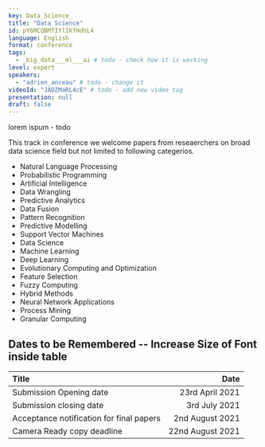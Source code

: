 ```yaml
---
key: Data_Science_
title: "Data Science"
id: pY6MCQBMfIYlIKfHdhL4
language: English
format: conference
tags:
  - _big_data___ml___ai # todo - check how it is working
level: expert
speakers:
  - "adrien_anceau" # todo - change it
videoId: "JADZMaRL4cE" # todo - add new video tag
presentation: null
draft: false
---
```


lorem ispum - todo

This track in conference we welcome papers from reseaerchers on broad data science field but not limited to following categerios.

- Natural Language Processing
- Probabilistic Programming
- Artificial Intelligence
- Data Wrangling
- Predictive Analytics
- Data Fusion
- Pattern Recognition
- Predictive Modelling
- Support Vector Machines
- Data Science
- Machine Learning
- Deep Learning
- Evolutionary Computing and Optimization
- Feature Selection
- Fuzzy Computing
- Hybrid Methods
- Neural Network Applications
- Process Mining
- Granular Computing

## Dates to be Remembered -- Increase Size of Font inside table

| Title                                    |             Date |
| :--------------------------------------- | ---------------: |
| Submission Opening date                  |  23rd April 2021 |
| Submission closing date                  |    3rd July 2021 |
| Acceptance notification for final papers |  2nd August 2021 |
| Camera Ready copy deadline               | 22nd August 2021 |
